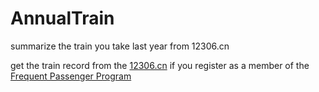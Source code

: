 # AnnualTrain
summarize the train you take last year from 12306.cn


get the train record from the [12306.cn](https://www.12306.cn/index/) if you register as a member of the [Frequent Passenger Program](https://cx.12306.cn/tlcx/index.html)